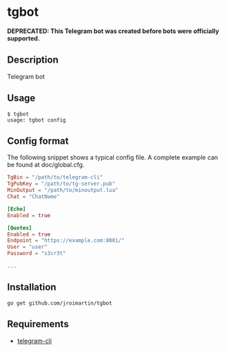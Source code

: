 # tgbot

**DEPRECATED: This Telegram bot was created before bots were officially
supported.**

## Description

Telegram bot

## Usage

```
$ tgbot
usage: tgbot config
```

## Config format

The following snippet shows a typical config file. A
complete example can be found at doc/global.cfg.

```toml
TgBin = "/path/to/telegram-cli"
TgPubKey = "/path/to/tg-server.pub"
MinOutput = "/path/to/minoutput.lua"
Chat = "ChatName"

[Echo]
Enabled = true

[Quotes]
Enabled = true
Endpoint = "https://example.com:8001/"
User = "user"
Password = "s3cr3t"

...
```

## Installation

`go get github.com/jroimartin/tgbot`

## Requirements

* [telegram-cli](https://github.com/vysheng/tg)

